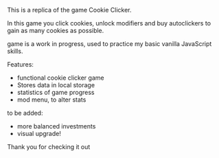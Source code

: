 This is a replica of the game Cookie Clicker.

In this game you click cookies, unlock modifiers and buy autoclickers to gain as many cookies as possible.

game is a work in progress, used to practice my basic vanilla JavaScript skills.

Features:
  - functional cookie clicker game
  - Stores data in local storage
  - statistics of game progress
  - mod menu, to alter stats

to be added:
  - more balanced investments
  - visual upgrade!

Thank you for checking it out

